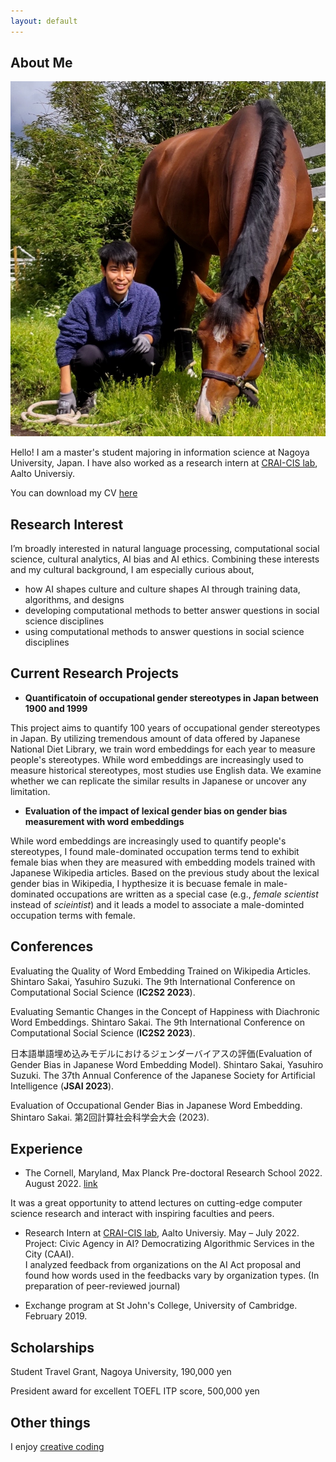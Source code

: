 ```yaml
---
layout: default
---
```


## About Me

<img class="profile-picture" src="profile.jpg">

Hello! I am a master's student majoring in information science at Nagoya University, Japan. I have also worked as a research intern at [CRAI-CIS lab](https://crai-cis.aalto.fi/), Aalto Universiy.

You can download my CV [here](CV_online.pdf)

## Research Interest

I’m broadly interested in natural language processing, computational social science, cultural analytics, AI bias and AI ethics. Combining these interests and my cultural background, I am especially curious about,
* how AI shapes culture and culture shapes AI through training data, algorithms, and designs
* developing computational methods to better answer questions in social science disciplines
* using computational methods to answer questions in social science disciplines

## Current Research Projects
* **Quantificatoin of occupational gender stereotypes in Japan between 1900 and 1999**

This project aims to quantify 100 years of occupational gender stereotypes in Japan. By utilizing tremendous amount of data offered by Japanese National Diet Library, we train word embeddings for each year to measure people's stereotypes. While word embeddings are increasingly used to measure historical stereotypes, most studies use English data. We examine whether we can replicate the similar results in Japanese or uncover any limitation.


* **Evaluation of the impact of lexical gender bias on gender bias measurement with word embeddings**

While word embeddings are increasingly used to quantify people's stereotypes, I found male-dominated occupation terms tend to exhibit female bias when they are measured with embedding models trained with Japanese Wikipedia articles. Based on the previous study about the lexical gender bias in Wikipedia, I hypthesize it is becuase female in male-dominated occupations are written as a special case (e.g., _female scientist_ instead of _scieintist_) and it leads a model to associate a male-dominted occupation terms with female. 

## Conferences

Evaluating the Quality of Word Embedding Trained on Wikipedia Articles. Shintaro Sakai, Yasuhiro Suzuki. The 9th International Conference on Computational Social Science (**IC2S2 2023**).

Evaluating Semantic Changes in the Concept of Happiness with Diachronic Word Embeddings. Shintaro Sakai. The 9th International Conference on Computational Social Science (**IC2S2 2023**).

日本語単語埋め込みモデルにおけるジェンダーバイアスの評価(Evaluation of Gender Bias in Japanese Word Embedding Model). Shintaro Sakai, Yasuhiro Suzuki. The 37th Annual Conference of the Japanese Society for Artificial Intelligence (**JSAI 2023**).

Evaluation of Occupational Gender Bias in Japanese Word Embedding. Shintaro Sakai. 第2回計算社会科学会大会 (2023).

## Experience

* The Cornell, Maryland, Max Planck Pre-doctoral Research School 2022. August 2022. [link](https://cmmrs2022.mpi-sws.org/)
  
It was a great opportunity to attend lectures on cutting-edge computer science research and interact with inspiring faculties and peers.

* Research Intern at [CRAI-CIS lab](https://crai-cis.aalto.fi/), Aalto Universiy. May – July 2022.  
Project: Civic Agency in AI? Democratizing Algorithmic Services in the City (CAAI).  
I analyzed feedback from organizations on the AI Act proposal and found how words used in the feedbacks vary by organization types. (In preparation of peer-reviewed journal)

* Exchange program at St John's College, University of Cambridge. February 2019.

## Scholarships
Student Travel Grant, Nagoya University, 190,000 yen

President award for excellent TOEFL ITP score, 500,000 yen

## Other things


I enjoy [creative coding](https://www.instagram.com/creativecoding_lab)
<br />
<br />
<br />
